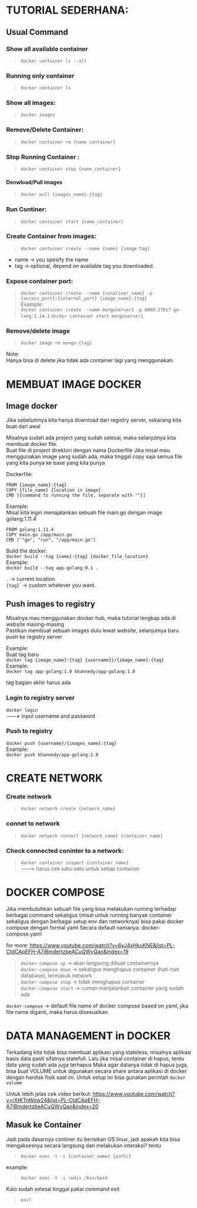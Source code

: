 # TUTORIAL SEDERHANA:

## Usual Command 
### Show all available container
> `docker container ls --all`

### Running only container
> `docker container ls `

### Show all images:
> `docker images`

### Remove/Delete Container:
> `docker container rm {name container}`

### Stop Running Container :
> `docker container stop {name_container}`

#### Donwload/Pull images
> `docker pull {images_name}:{tag}`

### Run Continer:
> `docker container start {name_container}`

### Create Container from images:
> `docker container create --name {name} {image:tag}` <br>
* name -> you spesify the name<br>
* tag -> optional, depend on available tag you downloaded.
 

### Expose container port:

> `docker container create --name {conatiner_name} -p {access_port}:{internal_port} {image_name}:{tag}` <br>
Example: <br>
`docker container create --name mongoserver1 -p 8080:27017 go-lang:1.14.1`
`docker container start mongoserver1`

### Remove/delete image
> `docker image rm mongo:{tag}`

Note: <br>
Hanya bisa di delete jika tidak ada container lagi yang menggunakan. 


# MEMBUAT IMAGE DOCKER
## Image docker
Jika sebelumnya kita hanya download dari registry server, sekarang kita buat dari awal

Misalnya sudah ada project yang sudah selesai, maka selanjutnya kita membuat docker file. <br>
Buat file di project direktori dengan nama Dockerfile
Jika misal mau menggunakan image yang sudah ada, maka tinggal copy saja semua file yang kita punya ke base yang kita punya

Dockerfile:
```
FROM {image_name}:{tag}
COPY {file_name} {location in image}
CMD [{command to running the file, separate with ""}]
```

Example: <br>
Misal kita ingin menajalankan sebuah file main.go dengan image golang:1.11.4
```
FROM golang:1.11.4
COPY main.go /app/main.go
CMD ['"go", "run", "/app/main.go"]
```

Build the docker: <br>
`docker build --tag {name}:{tag} {docker_file_location}` <br>
Example: <br>
`docker build --tag app-golang:0.1 .`

`.` -> current location <br>
`{tag}`\` -> custom whatever you want.


## Push images to registry
Misalnya mau menggunakan docker hub, maka tutorial lengkap ada di website masing-masing <br>
Pastikan membuat sebuah images dulu lewat website, selanjutnya baru push ke registry server

Example:<br>
Buat tag baru <br>
`docker tag {image_name}:{tag} {username}}/{image_name}:{tag}` <br>
Example: <br>
`docker tag app-golang:1.0 khannedy/app-golang:1.0`

tag bagian akhir harus ada 

### Login to registry server
`docker login` <br>
---> input username and password

### Push to registry
`docker push {username}/{images_name}:{tag}` <br>
Example: <br>
`docker push khannedy/app-golang:1.0`

# CREATE NETWORK
### Create network
> `docker network create {network_name}`
### connet to network
> `docker network connect {network_name} {container_name}`

### Check connected coninter to a network:
> `docker container inspect {container_name}` <br>
> ---> harus cek satu-satu untuk setiap container

# DOCKER COMPOSE
Jika membutuhkan sebuah file yang bisa melakukan running terhadap berbagai
command sekaligus (misal untuk running banyak container sekaligus dengan berbagai setup env dan networknya) 
bisa pakai docker compose dengan formal yaml
Secara default namanya: docker-compose.yaml

for more: https://www.youtube.com/watch?v=6yJ4xHkuKNE&list=PL-CtdCApEFH-A7jBmdertzbeACuQWvQao&index=19

> `docker-compose up` -> akan langsung dibuat containernya <br>
> `docker-compose down` -> sekaligus menghapus container (hati-hati database), termasuk network <br>
> `docker-compose stop` -> tidak menghapus container <br>
> `docker-compose start` -> cuman menjalankan container yang sudah ada

`docker-compose` -> default file name of docker compose based on yaml, jika file name diganti, maka harus disesuaikan.

# DATA MANAGEMENT in DOCKER
Terkadang kita tidak bisa membuat aplikasi yang stateless, misalnya aplikasi basis data
pasti sifatnya statefull. Lalu jika misal container di hapus, tentu data yang sudah ada juga terhapus
Maka agar datanya tidak di hapus juga, bisa buat VOLUME untuk digunakan secara share antara 
aplikasi di docker dengan hardisk fisik saat ini. Untuk setup ini bisa gunakan perintah `docker volume`

Untuk lebih jelas cek video berikut:
https://www.youtube.com/watch?v=rXtKTnWow24&list=PL-CtdCApEFH-A7jBmdertzbeACuQWvQao&index=20

## Masuk ke Container
Jadi pada dasarnya continer itu berisikan OS linux, jadi apakah kita bisa mengaksesnya secara langsung
dan melakukan interaksi? tentu

> `docker exec -t -i {container_name} {path/}`

example:
> `docker exec -t -i redis /bin/bash`

Kalo sudah selesai tinggal pakai command exit
> `exit`